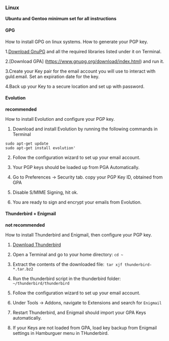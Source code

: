 ### Linux

**Ubuntu and Gentoo minimum set for all instructions**

#### GPG

How to install GPG on linux systems. How to generate your PGP key.

1.[Download GnuPG](https://www.gnupg.org/download/index.html) and all the required libraries listed under it on Terminal.

2.[Download GPA] (https://www.gnupg.org/download/index.html) and run it.

3.Create your Key pair for the email account you will use to interact with guld.email. Set an expiration date for the key.

4.Back up your Key to a secure location and set up with password.



#### Evolution

**recommended**


How to install Evolution and configure your PGP key.

1. Download and install Evolution by running the following commands in Terminal 
```sudo add-apt-repository ppa:gnome3-team/gnome3-staging
sudo apt-get update
sudo apt-get install evolution'
```

2. Follow the configuration wizard to set up your email account. 

3. Your PGP keys should be loaded up from PGA Automatically.

4. Go to Preferences -> Security tab. copy your PGP Key ID, obtained from GPA

5. Disable S/MIME Signing, hit ok.

6. You are ready to sign and encrypt your emails from Evolution.


#### Thunderbird + Enigmail

**not recommended**

How to install Thunderbird and Enigmail, then configure your PGP key.

1. [Download Thunderbird](https://www.mozilla.org/en-US/thunderbird/)

2. Open a Terminal and go to your home directory: `cd ~`

3. Extract the contents of the downloaded file:` tar xjf thunderbird-*.tar.bz2`

4. Run the thunderbird script in the thunderbird folder: `~/thunderbird/thunderbird`

5. Follow the configuration wizard to set up your email account.

6. Under Tools -> Addons, navigate to Extensions and search for `Enigmail`

7. Restart Thunderbird, and Enigmail should import your GPA Keys automatically. 

8. If your Keys are not loaded from GPA, load key backup from Enigmail settings in Hamburguer menu in THunderbird. 